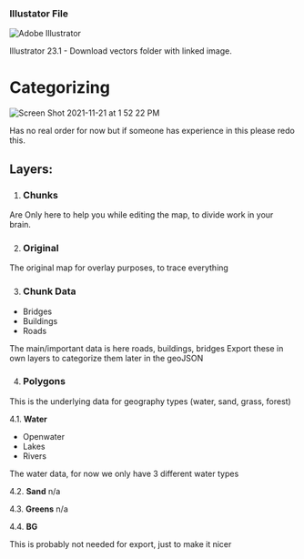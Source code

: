 ### Illustator File
![Adobe Illustrator](https://img.shields.io/badge/Illustrator%2023.1-%23FF9A00.svg?style=for-the-badge&logo=adobeillustrator&logoColor=white)

Illustrator 23.1 - Download vectors folder with linked image.

# Categorizing

![Screen Shot 2021-11-21 at 1 52 22 PM](https://user-images.githubusercontent.com/1221769/142762596-fcaace30-cde8-4b9b-beea-0f278e523081.png)


Has no real order for now but if someone has experience in this please redo this.



## Layers:

1. ### Chunks
Are Only here to help you while editing the map, to divide work in your brain.

2. ### Original
The original map for overlay purposes, to trace everything

3. ### Chunk Data
- Bridges
- Buildings
- Roads

The main/important data is here roads, buildings, bridges
Export these in own layers to categorize them later in the geoJSON

4. ### Polygons
This is the underlying data for geography types (water, sand, grass, forest)

 4.1. **Water**
- Openwater
- Lakes
- Rivers

The water data, for now we only have 3 different water types

4.2. **Sand**
n/a

4.3. **Greens**
n/a

4.4. **BG**

This is probably not needed for export, just to make it nicer 

